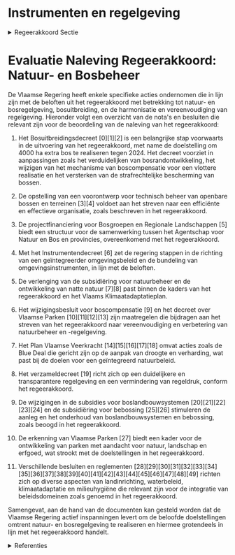 # Instrumenten en regelgeving

<details>
        <summary>Regeerakkoord Sectie </summary>
        <p>2.3.8 Instrumenten en regelgeving We maken werk van een verdere integratie van het Bosdecreet en het Natuurdecreet. We evalueren de wederzijdse doorwerking van de natuur- en bosregelgeving met de regelgeving van aanpa-lende beleidsdomeinen (water, mest, ruimtelijke ordening, Decreet Algemene Bepalingen Milieubeleid, landbouw, mobiliteit), met oog op betere afstemming en vereenvoudiging. We evalueren het gesubsidieerd natuur- en landschapsbeheer en andere subsidiesystemen met oog op administratieve vereenvoudiging, kostenefficiëntie en de beoogde versnelling in natuurbeheer. We doen dit in samenspraak met de terreinbeherende verenigingen, particuliere eigenaars en andere betrokkenen. Het beheer van gronden en domeinen in eigendom van het ANB en waar ANB niet zelf instaat voor het beheer wordt via de gebruikelijke openbare aanbeste-dingsprocedures uitbesteed. </p>
        </details> 

# Evaluatie Naleving Regeerakkoord: Natuur- en Bosbeheer

De Vlaamse Regering heeft enkele specifieke acties ondernomen die in lijn zijn met de beloften uit het regeerakkoord met betrekking tot natuur- en bosregelgeving, bosuitbreiding, en de harmonisatie en vereenvoudiging van regelgeving. Hieronder volgt een overzicht van de nota's en besluiten die relevant zijn voor de beoordeling van de naleving van het regeerakkoord:

1. Het Bosuitbreidingsdecreet \[0\]\[1\]\[2\] is een belangrijke stap voorwaarts in de uitvoering van het regeerakkoord, met name de doelstelling om 4000 ha extra bos te realiseren tegen 2024. Het decreet voorziet in aanpassingen zoals het verduidelijken van bosrandontwikkeling, het wijzigen van het mechanisme van boscompensatie voor een vlottere realisatie en het versterken van de strafrechtelijke bescherming van bossen.

2. De opstelling van een voorontwerp voor technisch beheer van openbare bossen en terreinen \[3\]\[4\] voldoet aan het streven naar een efficiënte en effectieve organisatie, zoals beschreven in het regeerakkoord.

3. De projectfinanciering voor Bosgroepen en Regionale Landschappen \[5\] biedt een structuur voor de samenwerking tussen het Agentschap voor Natuur en Bos en provincies, overeenkomend met het regeerakkoord.

4. Met het Instrumentendecreet \[6\] zet de regering stappen in de richting van een geïntegreerder omgevingsbeleid en de bundeling van omgevingsinstrumenten, in lijn met de beloften.

5. De verlenging van de subsidiëring voor natuurbeheer en de ontwikkeling van natte natuur \[7\]\[8\] past binnen de kaders van het regeerakkoord en het Vlaams Klimaatadaptatieplan.

6. Het wijzigingsbesluit voor boscompensatie \[9\] en het decreet over Vlaamse Parken \[10\]\[11\]\[12\]\[13\] zijn maatregelen die bijdragen aan het streven van het regeerakkoord naar vereenvoudiging en verbetering van natuurbeheer en -regelgeving.

7. Het Plan Vlaamse Veerkracht \[14\]\[15\]\[16\]\[17\]\[18\] omvat acties zoals de Blue Deal die gericht zijn op de aanpak van droogte en verharding, wat past bij de doelen voor een geïntegreerd natuurbeleid.

8. Het verzameldecreet \[19\] richt zich op een duidelijkere en transparantere regelgeving en een vermindering van regeldruk, conform het regeerakkoord.

9. De wijzigingen in de subsidies voor boslandbouwsystemen \[20\]\[21\]\[22\]\[23\]\[24\] en de subsidiëring voor bebossing \[25\]\[26\] stimuleren de aanleg en het onderhoud van boslandbouwsystemen en bebossing, zoals beoogd in het regeerakkoord.

10. De erkenning van Vlaamse Parken \[27\] biedt een kader voor de ontwikkeling van parken met aandacht voor natuur, landschap en erfgoed, wat strookt met de doelstellingen in het regeerakkoord.

11. Verschillende besluiten en reglementen \[28\]\[29\]\[30\]\[31\]\[32\]\[33\]\[34\]\[35\]\[36\]\[37\]\[38\]\[39\]\[40\]\[41\]\[42\]\[43\]\[44\]\[45\]\[46\]\[47\]\[48\]\[49\] richten zich op diverse aspecten van landinrichting, waterbeleid, klimaatadaptatie en milieuhygiëne die relevant zijn voor de integratie van beleidsdomeinen zoals genoemd in het regeerakkoord.

Samengevat, aan de hand van de documenten kan gesteld worden dat de Vlaamse Regering actief inspanningen levert om de beloofde doelstellingen omtrent natuur- en bosregelgeving te realiseren en hiermee grotendeels in lijn met het regeerakkoord handelt.

<details>
        <summary> Referenties</summary>
        **[\[0\]](https://beslissingenvlaamseregering.vlaanderen.be/?search=Bosuitbreidingsdecreet&dateOption=select&startDate=2021-07-19T18%3A30%3A00Z&endDate=2021-07-19T18%3A30%3A00Z)** : **(2021-07-19)** Bosuitbreidingsdecreet 

**[\[1\]](https://beslissingenvlaamseregering.vlaanderen.be/?search=Bosuitbreidingsdecreet&dateOption=select&startDate=2022-05-13T08%3A00%3A00Z&endDate=2022-05-13T08%3A00%3A00Z)** : **(2022-05-13)** Bosuitbreidingsdecreet 

**[\[2\]](https://beslissingenvlaamseregering.vlaanderen.be/?search=Bosuitbreidingsdecreet&dateOption=select&startDate=2022-02-18T09%3A00%3A00Z&endDate=2022-02-18T09%3A00%3A00Z)** : **(2022-02-18)** Bosuitbreidingsdecreet 

**[\[3\]](https://beslissingenvlaamseregering.vlaanderen.be/?search=Vaststellen%20takenpakket%20voor%20technisch%20beheer%20openbare%20bossen%20en%20terreinen%20onder%20natuurbeheer&dateOption=select&startDate=2023-12-22T09%3A00%3A00Z&endDate=2023-12-22T09%3A00%3A00Z)** : **(2023-12-22)** Vaststellen takenpakket voor technisch beheer openbare bossen en terreinen onder natuurbeheer 

**[\[4\]](https://beslissingenvlaamseregering.vlaanderen.be/?search=Vaststellen%20takenpakket%20technisch%20beheer%20openbare%20bossen%20en%20terreinen&dateOption=select&startDate=2023-10-06T08%3A00%3A00Z&endDate=2023-10-06T08%3A00%3A00Z)** : **(2023-10-06)** Vaststellen takenpakket technisch beheer openbare bossen en terreinen 

**[\[5\]](https://beslissingenvlaamseregering.vlaanderen.be/?search=Projectfinanciering%20Bosgroepen%20en%20Regionale%20Landschappen&dateOption=select&startDate=2019-12-20T09%3A00%3A00Z&endDate=2019-12-20T09%3A00%3A00Z)** : **(2019-12-20)** Projectfinanciering Bosgroepen en Regionale Landschappen 

**[\[6\]](https://beslissingenvlaamseregering.vlaanderen.be/?search=Instrumentendecreet%20omgevingsbeleid&dateOption=select&startDate=2019-12-20T17%3A30%3A00Z&endDate=2019-12-20T17%3A30%3A00Z)** : **(2019-12-20)** Instrumentendecreet omgevingsbeleid 

**[\[7\]](https://beslissingenvlaamseregering.vlaanderen.be/?search=Verlenging%20verhoogde%20subsidi%C3%ABring%20van%20planning%2C%20ontwikkeling%20en%20uitvoering%20van%20ge%C3%AFntegreerd%20natuurbeheer&dateOption=select&startDate=2023-03-17T09%3A00%3A00Z&endDate=2023-03-17T09%3A00%3A00Z)** : **(2023-03-17)** Verlenging verhoogde subsidiëring van planning, ontwikkeling en uitvoering van geïntegreerd natuurbeheer 

**[\[8\]](https://beslissingenvlaamseregering.vlaanderen.be/?search=Verlenging%20verhoogde%20subsidi%C3%ABring%20van%20planning%2C%20ontwikkeling%20en%20uitvoering%20van%20ge%C3%AFntegreerd%20natuurbeheer&dateOption=select&startDate=2023-06-30T08%3A00%3A00Z&endDate=2023-06-30T08%3A00%3A00Z)** : **(2023-06-30)** Verlenging verhoogde subsidiëring van planning, ontwikkeling en uitvoering van geïntegreerd natuurbeheer 

**[\[9\]](https://beslissingenvlaamseregering.vlaanderen.be/?search=Aanpassing%20boscompensatiemechanisme&dateOption=select&startDate=2023-12-22T09%3A00%3A00Z&endDate=2023-12-22T09%3A00%3A00Z)** : **(2023-12-22)** Aanpassing boscompensatiemechanisme 

**[\[10\]](https://beslissingenvlaamseregering.vlaanderen.be/?search=Decreet%20Vlaamse%20Parken%20en%20algemene%20landschapszorg&dateOption=select&startDate=2023-06-09T08%3A00%3A00Z&endDate=2023-06-09T08%3A00%3A00Z)** : **(2023-06-09)** Decreet Vlaamse Parken en algemene landschapszorg 

**[\[11\]](https://beslissingenvlaamseregering.vlaanderen.be/?search=Vlaamse%20Parken%20en%20algemene%20landschapszorg%3A%20goedkeuring%20ontwerpdecreet&dateOption=select&startDate=2023-03-31T08%3A00%3A00Z&endDate=2023-03-31T08%3A00%3A00Z)** : **(2023-03-31)** Vlaamse Parken en algemene landschapszorg: goedkeuring ontwerpdecreet 

**[\[12\]](https://beslissingenvlaamseregering.vlaanderen.be/?search=Vlaamse%20Parken%20en%20algemene%20landschapszorg%3A%20voorontwerp%20decreet&dateOption=select&startDate=2022-12-23T09%3A00%3A00Z&endDate=2022-12-23T09%3A00%3A00Z)** : **(2022-12-23)** Vlaamse Parken en algemene landschapszorg: voorontwerp decreet 

**[\[13\]](https://beslissingenvlaamseregering.vlaanderen.be/?search=Vlaamse%20Parken%20en%20algemene%20landschapszorg%3A%20voorontwerp%20decreet&dateOption=select&startDate=2022-10-21T08%3A00%3A00Z&endDate=2022-10-21T08%3A00%3A00Z)** : **(2022-10-21)** Vlaamse Parken en algemene landschapszorg: voorontwerp decreet 

**[\[14\]](https://beslissingenvlaamseregering.vlaanderen.be/?search=Plan%20Vlaamse%20Veerkracht%3A%20wijziging%20subsidiebesluit%20inrichtingen%20en%20aankopen%20in%20het%20kader%20van%20natte%20natuur%20%28Blue%20deal%29&dateOption=select&startDate=2021-04-30T08%3A00%3A00Z&endDate=2021-04-30T08%3A00%3A00Z)** : **(2021-04-30)** Plan Vlaamse Veerkracht: wijziging subsidiebesluit inrichtingen en aankopen in het kader van natte natuur (Blue deal) 

**[\[15\]](https://beslissingenvlaamseregering.vlaanderen.be/?search=Plan%20Vlaamse%20Veerkracht%3A%20subsidieregels%20voor%20de%20uitvoering%20van%20maatregelen%20met%20een%20gunstig%20effect%20op%20milieu%2C%20klimaat%20of%20biodiversiteit&dateOption=select&startDate=2021-09-10T08%3A00%3A00Z&endDate=2021-09-10T08%3A00%3A00Z)** : **(2021-09-10)** Plan Vlaamse Veerkracht: subsidieregels voor de uitvoering van maatregelen met een gunstig effect op milieu, klimaat of biodiversiteit 

**[\[16\]](https://beslissingenvlaamseregering.vlaanderen.be/?search=Plan%20Vlaamse%20Veerkracht%3A%20wijziging%20subsidiebesluit%20inrichtingen%20en%20aankopen%20in%20het%20kader%20van%20natte%20natuur%20%28Blue%20deal%29&dateOption=select&startDate=2021-07-16T06%3A00%3A00Z&endDate=2021-07-16T06%3A00%3A00Z)** : **(2021-07-16)** Plan Vlaamse Veerkracht: wijziging subsidiebesluit inrichtingen en aankopen in het kader van natte natuur (Blue deal) 

**[\[17\]](https://beslissingenvlaamseregering.vlaanderen.be/?search=Plan%20Vlaamse%20Veerkracht%3A%20subsidieregels%20voor%20de%20uitvoering%20van%20maatregelen%20met%20een%20gunstig%20effect%20op%20milieu%2C%20klimaat%20of%20biodiversiteit&dateOption=select&startDate=2021-07-16T06%3A00%3A00Z&endDate=2021-07-16T06%3A00%3A00Z)** : **(2021-07-16)** Plan Vlaamse Veerkracht: subsidieregels voor de uitvoering van maatregelen met een gunstig effect op milieu, klimaat of biodiversiteit 

**[\[18\]](https://beslissingenvlaamseregering.vlaanderen.be/?search=Ontwerp%20van%20samenwerkingsovereenkomst%20Regionale%20Landschappen%20ter%20ondersteuning%20van%20hun%20bijdrage%20aan%20de%20uitvoering%20van%20het%20Vlaams%20Klimaatadaptatieplan&dateOption=select&startDate=2023-08-31T08%3A00%3A00Z&endDate=2023-08-31T08%3A00%3A00Z)** : **(2023-08-31)** Ontwerp van samenwerkingsovereenkomst Regionale Landschappen ter ondersteuning van hun bijdrage aan de uitvoering van het Vlaams Klimaatadaptatieplan 

**[\[19\]](https://beslissingenvlaamseregering.vlaanderen.be/?search=Verzameldecreet%20omgeving%2C%20leefmilieu%20en%20natuur%20en%20ruimtelijke%20ordening&dateOption=select&startDate=2022-11-18T09%3A00%3A00Z&endDate=2022-11-18T09%3A00%3A00Z)** : **(2022-11-18)** Verzameldecreet omgeving, leefmilieu en natuur en ruimtelijke ordening 

**[\[20\]](https://beslissingenvlaamseregering.vlaanderen.be/?search=Wijziging%20subsidiebesluiten%20aanplant%20en%20onderhoud%20boslandbouwsystemen&dateOption=select&startDate=2023-12-22T09%3A00%3A00Z&endDate=2023-12-22T09%3A00%3A00Z)** : **(2023-12-22)** Wijziging subsidiebesluiten aanplant en onderhoud boslandbouwsystemen 

**[\[21\]](https://beslissingenvlaamseregering.vlaanderen.be/?search=Voorschriften%20subsidies%20voor%20aanplanten%20en%20onderhoud%20van%20boslandbouwsystemen&dateOption=select&startDate=2023-04-21T08%3A00%3A00Z&endDate=2023-04-21T08%3A00%3A00Z)** : **(2023-04-21)** Voorschriften subsidies voor aanplanten en onderhoud van boslandbouwsystemen 

**[\[22\]](https://beslissingenvlaamseregering.vlaanderen.be/?search=Voorschriften%20subsidies%20voor%20aanplanten%20en%20onderhoud%20van%20boslandbouwsystemen&dateOption=select&startDate=2023-03-07T12%3A00%3A00Z&endDate=2023-03-07T12%3A00%3A00Z)** : **(2023-03-07)** Voorschriften subsidies voor aanplanten en onderhoud van boslandbouwsystemen 

**[\[23\]](https://beslissingenvlaamseregering.vlaanderen.be/?search=Voorschriften%20landbouwsubsidies%20voor%20uitvoering%20maatregelen%20met%20een%20gunstig%20effect%20op%20het%20milieu%2C%20het%20klimaat%20en%20de%20biodiversiteit&dateOption=select&startDate=2023-03-07T12%3A00%3A00Z&endDate=2023-03-07T12%3A00%3A00Z)** : **(2023-03-07)** Voorschriften landbouwsubsidies voor uitvoering maatregelen met een gunstig effect op het milieu, het klimaat en de biodiversiteit 

**[\[24\]](https://beslissingenvlaamseregering.vlaanderen.be/?search=Voorschriften%20landbouwsubsidies%20voor%20uitvoering%20maatregelen%20met%20een%20gunstig%20effect%20op%20het%20milieu%2C%20het%20klimaat%20en%20de%20biodiversiteit&dateOption=select&startDate=2023-04-21T08%3A00%3A00Z&endDate=2023-04-21T08%3A00%3A00Z)** : **(2023-04-21)** Voorschriften landbouwsubsidies voor uitvoering maatregelen met een gunstig effect op het milieu, het klimaat en de biodiversiteit 

**[\[25\]](https://beslissingenvlaamseregering.vlaanderen.be/?search=Subsidi%C3%ABring%20bebossing&dateOption=select&startDate=2020-09-18T08%3A00%3A00Z&endDate=2020-09-18T08%3A00%3A00Z)** : **(2020-09-18)** Subsidiëring bebossing 

**[\[26\]](https://beslissingenvlaamseregering.vlaanderen.be/?search=Subsidi%C3%ABring%20bebossing&dateOption=select&startDate=2020-10-30T09%3A00%3A00Z&endDate=2020-10-30T09%3A00%3A00Z)** : **(2020-10-30)** Subsidiëring bebossing 

**[\[27\]](https://beslissingenvlaamseregering.vlaanderen.be/?search=Algemene%20erkennings-%20en%20subsidi%C3%ABringsvoorwaarden%20Vlaamse%20Parken%3A%20uitvoeringsbesluit%20decreet%20Vlaamse%20Parken%20en%20algemene%20landschapszorg&dateOption=select&startDate=2023-07-14T08%3A00%3A00Z&endDate=2023-07-14T08%3A00%3A00Z)** : **(2023-07-14)** Algemene erkennings- en subsidiëringsvoorwaarden Vlaamse Parken: uitvoeringsbesluit decreet Vlaamse Parken en algemene landschapszorg 

**[\[28\]](https://beslissingenvlaamseregering.vlaanderen.be/?search=Samenstelling%20landcommissies%3A%20wijziging%20besluit%20landinrichting&dateOption=select&startDate=2023-07-07T09%3A00%3A00Z&endDate=2023-07-07T09%3A00%3A00Z)** : **(2023-07-07)** Samenstelling landcommissies: wijziging besluit landinrichting 

**[\[29\]](https://beslissingenvlaamseregering.vlaanderen.be/?search=Samenstelling%20landcommissies%3A%20wijziging%20besluit%20landinrichting&dateOption=select&startDate=2023-06-02T08%3A00%3A00Z&endDate=2023-06-02T08%3A00%3A00Z)** : **(2023-06-02)** Samenstelling landcommissies: wijziging besluit landinrichting 

**[\[30\]](https://beslissingenvlaamseregering.vlaanderen.be/?search=Instrumentendecreet%20omgevingsbeleid&dateOption=select&startDate=2023-05-26T08%3A00%3A00Z&endDate=2023-05-26T08%3A00%3A00Z)** : **(2023-05-26)** Instrumentendecreet omgevingsbeleid 

**[\[31\]](https://beslissingenvlaamseregering.vlaanderen.be/?search=Wijziging%20Bodem-%2C%20Mest-%20en%20decreet%20over%20duurzaam%20beheer%20van%20materiaalkringlopen%20en%20afvalstoffen%3A%20opheffing%20administratieve%20beroepen&dateOption=select&startDate=2021-02-12T09%3A00%3A00Z&endDate=2021-02-12T09%3A00%3A00Z)** : **(2021-02-12)** Wijziging Bodem-, Mest- en decreet over duurzaam beheer van materiaalkringlopen en afvalstoffen: opheffing administratieve beroepen 

**[\[32\]](https://beslissingenvlaamseregering.vlaanderen.be/?search=Verzameldecreet%20waterwetgeving%202023&dateOption=select&startDate=2023-10-13T08%3A00%3A00Z&endDate=2023-10-13T08%3A00%3A00Z)** : **(2023-10-13)** Verzameldecreet waterwetgeving 2023 

**[\[33\]](https://beslissingenvlaamseregering.vlaanderen.be/?search=Wijziging%20Bodem-%2C%20Mest-%20en%20decreet%20over%20duurzaam%20beheer%20van%20materiaalkringlopen%20en%20afvalstoffen%3A%20opheffing%20administratieve%20beroepen&dateOption=select&startDate=2021-04-23T08%3A00%3A00Z&endDate=2021-04-23T08%3A00%3A00Z)** : **(2021-04-23)** Wijziging Bodem-, Mest- en decreet over duurzaam beheer van materiaalkringlopen en afvalstoffen: opheffing administratieve beroepen 

**[\[34\]](https://beslissingenvlaamseregering.vlaanderen.be/?search=Kortlopende%20beheerovereenkomsten%20binnen%20beheergebieden%20voor%20soortenbescherming%3A%20wijziging%20subsidiebesluit&dateOption=select&startDate=2021-06-18T08%3A00%3A00Z&endDate=2021-06-18T08%3A00%3A00Z)** : **(2021-06-18)** Kortlopende beheerovereenkomsten binnen beheergebieden voor soortenbescherming: wijziging subsidiebesluit 

**[\[35\]](https://beslissingenvlaamseregering.vlaanderen.be/?search=Inplanting%20windturbines%20in%20landschappelijk%20waardevol%20agrarisch%20gebied%20en%20in%20buffergebieden%3A%20voorontwerp%20van%20wijzigingsdecreet&dateOption=select&startDate=2023-12-22T09%3A00%3A00Z&endDate=2023-12-22T09%3A00%3A00Z)** : **(2023-12-22)** Inplanting windturbines in landschappelijk waardevol agrarisch gebied en in buffergebieden: voorontwerp van wijzigingsdecreet 

**[\[36\]](https://beslissingenvlaamseregering.vlaanderen.be/?search=Kortlopende%20beheerovereenkomsten%20binnen%20beheergebieden%20voor%20soortenbescherming%3A%20wijziging%20subsidiebesluit&dateOption=select&startDate=2021-04-30T08%3A00%3A00Z&endDate=2021-04-30T08%3A00%3A00Z)** : **(2021-04-30)** Kortlopende beheerovereenkomsten binnen beheergebieden voor soortenbescherming: wijziging subsidiebesluit 

**[\[37\]](https://beslissingenvlaamseregering.vlaanderen.be/?search=Opstart%20ge%C3%AFntegreerd%20planningsproces%20gewestelijk%20ruimtelijk%20uitvoeringsplan%20%E2%80%98Mondingsgebied%20Grote%20Nete%E2%80%99&dateOption=select&startDate=2021-05-07T08%3A00%3A00Z&endDate=2021-05-07T08%3A00%3A00Z)** : **(2021-05-07)** Opstart geïntegreerd planningsproces gewestelijk ruimtelijk uitvoeringsplan ‘Mondingsgebied Grote Nete’ 

**[\[38\]](https://beslissingenvlaamseregering.vlaanderen.be/?search=Instrumentendecreet%3A%20aanpassingen%20planbatenheffing&dateOption=select&startDate=2023-11-23T16%3A00%3A00Z&endDate=2023-11-23T16%3A00%3A00Z)** : **(2023-11-23)** Instrumentendecreet: aanpassingen planbatenheffing 

**[\[39\]](https://beslissingenvlaamseregering.vlaanderen.be/?search=Aanpassing%20milieukwaliteitsnormen%20oppervlaktewater%2C%20waterbodems%20en%20stofneerslag&dateOption=select&startDate=2023-04-28T08%3A00%3A00Z&endDate=2023-04-28T08%3A00%3A00Z)** : **(2023-04-28)** Aanpassing milieukwaliteitsnormen oppervlaktewater, waterbodems en stofneerslag 

**[\[40\]](https://beslissingenvlaamseregering.vlaanderen.be/?search=Regionaal%20landschap%20Kempen%20en%20Maasland%3A%20werkingssubsidie%20vernieuwd%20Nationaal%20Park%20Bureau%20Hoge%20Kempen&dateOption=select&startDate=2020-12-18T09%3A00%3A00Z&endDate=2020-12-18T09%3A00%3A00Z)** : **(2020-12-18)** Regionaal landschap Kempen en Maasland: werkingssubsidie vernieuwd Nationaal Park Bureau Hoge Kempen 

**[\[41\]](https://beslissingenvlaamseregering.vlaanderen.be/?search=Aanpassing%20milieukwaliteitsnormen%20oppervlaktewater%2C%20waterbodems%20en%20stofneerslag&dateOption=select&startDate=2022-09-16T08%3A00%3A00Z&endDate=2022-09-16T08%3A00%3A00Z)** : **(2022-09-16)** Aanpassing milieukwaliteitsnormen oppervlaktewater, waterbodems en stofneerslag 

**[\[42\]](https://beslissingenvlaamseregering.vlaanderen.be/?search=Inrichtingsnota%20Gebiedsgericht%20planningsproces%20Kempense%20Meren%20II%20te%20Mol%3A%20machtiging%20van%20de%20Vlaamse%20Regering%20voor%20de%20toepassing%20van%20de%20instrumenten%20herverkaveling%20uit%20kracht%20van%20wet%20met%20planologische%20ruil%20en%20inrichtingswerken%20uit%20kracht%20van%20wet%20door%20het%20provinciebestuur%20van%20Antwerpen&dateOption=select&startDate=2021-09-10T08%3A00%3A00Z&endDate=2021-09-10T08%3A00%3A00Z)** : **(2021-09-10)** Inrichtingsnota Gebiedsgericht planningsproces Kempense Meren II te Mol: machtiging van de Vlaamse Regering voor de toepassing van de instrumenten herverkaveling uit kracht van wet met planologische ruil en inrichtingswerken uit kracht van wet door het provinciebestuur van Antwerpen 

**[\[43\]](https://beslissingenvlaamseregering.vlaanderen.be/?search=Wijziging%20Bodem-%2C%20Mest-%20en%20decreet%20over%20duurzaam%20beheer%20van%20materiaalkringlopen%20en%20afvalstoffen%3A%20opheffing%20administratieve%20beroepen&dateOption=select&startDate=2021-06-18T08%3A00%3A00Z&endDate=2021-06-18T08%3A00%3A00Z)** : **(2021-06-18)** Wijziging Bodem-, Mest- en decreet over duurzaam beheer van materiaalkringlopen en afvalstoffen: opheffing administratieve beroepen 

**[\[44\]](https://beslissingenvlaamseregering.vlaanderen.be/?search=Vlaams%20standpunt%20Natuurherstelwet&dateOption=select&startDate=2023-04-21T08%3A00%3A00Z&endDate=2023-04-21T08%3A00%3A00Z)** : **(2023-04-21)** Vlaams standpunt Natuurherstelwet 

**[\[45\]](https://beslissingenvlaamseregering.vlaanderen.be/?search=Wijziging%20subsidiebesluit%20ge%C3%AFntegreerd%20natuurbeheer%3A%20restfinanciering%20Interreg-gebieden&dateOption=select&startDate=2023-09-29T08%3A00%3A00Z&endDate=2023-09-29T08%3A00%3A00Z)** : **(2023-09-29)** Wijziging subsidiebesluit geïntegreerd natuurbeheer: restfinanciering Interreg-gebieden 

**[\[46\]](https://beslissingenvlaamseregering.vlaanderen.be/?search=Wijziging%20diverse%20bepalingen%20waterwetgeving&dateOption=select&startDate=2022-06-24T08%3A00%3A00Z&endDate=2022-06-24T08%3A00%3A00Z)** : **(2022-06-24)** Wijziging diverse bepalingen waterwetgeving 

**[\[47\]](https://beslissingenvlaamseregering.vlaanderen.be/?search=Wijziging%20diverse%20bepalingen%20waterwetgeving&dateOption=select&startDate=2021-12-17T09%3A00%3A00Z&endDate=2021-12-17T09%3A00%3A00Z)** : **(2021-12-17)** Wijziging diverse bepalingen waterwetgeving 

**[\[48\]](https://beslissingenvlaamseregering.vlaanderen.be/?search=Instrumentendecreet%3A%20operationalisering%20geharmoniseerde%20procedures%20voor%20compenserende%20vergoedingen%20en%20koopplichten&dateOption=select&startDate=2023-11-23T16%3A00%3A00Z&endDate=2023-11-23T16%3A00%3A00Z)** : **(2023-11-23)** Instrumentendecreet: operationalisering geharmoniseerde procedures voor compenserende vergoedingen en koopplichten 

**[\[49\]](https://beslissingenvlaamseregering.vlaanderen.be/?search=Wijziging%20boscompensatiemechanisme%3A%20optrekken%20bosbehoudsbijdrage&dateOption=select&startDate=2023-12-22T09%3A00%3A00Z&endDate=2023-12-22T09%3A00%3A00Z)** : **(2023-12-22)** Wijziging boscompensatiemechanisme: optrekken bosbehoudsbijdrage 
        </details> 

